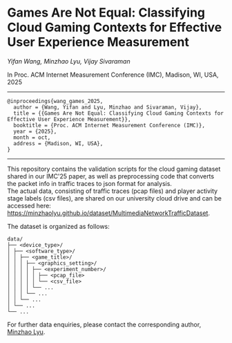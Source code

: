 # Games Are Not Equal: Classifying Cloud Gaming Contexts for Effective User Experience Measurement

_Yifan Wang, Minzhao Lyu, Vijay Sivaraman_

In Proc. ACM Internet Measurement Conference (IMC), Madison, WI, USA, 2025

---
```
@inproceedings{wang_games_2025,
  author = {Wang, Yifan and Lyu, Minzhao and Sivaraman, Vijay},
  title = {{Games Are Not Equal: Classifying Cloud Gaming Contexts for Effective User Experience Measurement}},
  booktitle = {Proc. ACM Internet Measurement Conference (IMC)},
  year = {2025},
  month = oct,
  address = {Madison, WI, USA},
}
```
---

This repository contains the validation scripts for the cloud gaming dataset shared in our IMC'25 paper, as well as preprocessing code that converts the packet info in traffic traces to json format for analysis.
\
The actual data, consisting of traffic traces (pcap files) and player activity stage labels (csv files), are shared on our university cloud drive and can be accessed here: https://minzhaolyu.github.io/dataset/MultimediaNetworkTrafficDataset.

The dataset is organized as follows:
```
data/
├── <device_type>/
│ ├── <software_type>/
│ │ ├── <game_title>/
│ │ │ ├── <graphics_setting>/
│ │ │ │ ├── <experiment_number>/
│ │ │ │ │ ├── <pcap_file>
│ │ │ │ │ └── <csv_file>
│ │ │ │ └── ...
│ │ │ └── ...
│ │ └── ...
│ └── ...
└── ...
```

For further data enquiries, please contact the corresponding author, [Minzhao Lyu](mailto:minzhao.lyu@unsw.edu.au).